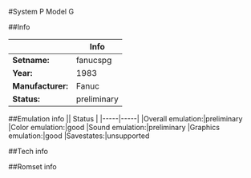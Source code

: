 #System P Model G

##Info

||Info|
|-----|-----|
|**Setname:**|fanucspg
|**Year:**|1983
|**Manufacturer:**|Fanuc
|**Status:**|preliminary

##Emulation info
|| Status |
|-----|-----|
|Overall emulation:|preliminary
|Color emulation:|good
|Sound emulation:|preliminary
|Graphics emulation:|good
|Savestates:|unsupported

##Tech info

##Romset info

<!--- START OF EDITED COMMENT DO NOT TOUCH TEXT ABOVE-->

